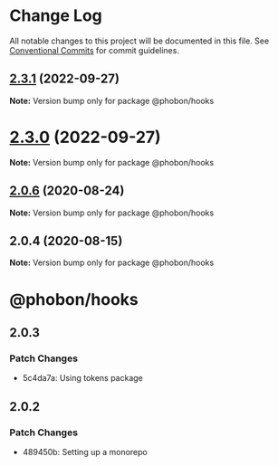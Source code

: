 # Change Log

All notable changes to this project will be documented in this file.
See [Conventional Commits](https://conventionalcommits.org) for commit guidelines.

## [2.3.1](https://github.com/phobon/hooks/compare/@phobon/hooks@2.3.0...@phobon/hooks@2.3.1) (2022-09-27)

**Note:** Version bump only for package @phobon/hooks





# [2.3.0](https://github.com/phobon/hooks/compare/@phobon/hooks@2.0.6...@phobon/hooks@2.3.0) (2022-09-27)

**Note:** Version bump only for package @phobon/hooks






## [2.0.6](https://github.com/phobon/hooks/compare/@phobon/hooks@2.0.4...@phobon/hooks@2.0.6) (2020-08-24)

**Note:** Version bump only for package @phobon/hooks

## 2.0.4 (2020-08-15)

**Note:** Version bump only for package @phobon/hooks

# @phobon/hooks

## 2.0.3

### Patch Changes

- 5c4da7a: Using tokens package

## 2.0.2

### Patch Changes

- 489450b: Setting up a monorepo
